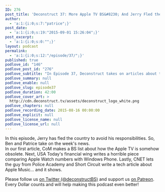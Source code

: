 ```yaml
---
ID: 276
post_title: 'Deconstruct 37: More Apple TV BS&#8230; And Jerry Fled the Country'
author:
  - 'a:1:{i:0;s:7:"patrice";}'
post_date:
  - 'a:1:{i:0;s:19:"2015-09-01 15:26:04";}'
post_excerpt:
  - 'a:1:{i:0;s:0:"";}'
layout: podcast
permalink:
  - 'a:1:{i:0;s:12:"/episode/37/";}'
published: true
podlove_id: "146"
podlove_post_id: "276"
podlove_subtitle: "In Episode 37, Deconstruct takes on articles about the AppleTV's obsolescence, the Apple Watch's sales numbers compared to Windows Phone, and a horrible article about Apple Music."
podlove_summary: null
podlove_enable: null
podlove_slug: episode37
podlove_duration: 42:00
podlove_cover_art: >
  http://cdn.deconstruct.tv/assets/deconstruct_logo_white.png
podlove_chapters: null
podlove_recording_date: 2015-08-16 00:00:00
podlove_explicit: null
podlove_license_name: null
podlove_license_url: null
---
```

<p>In this episode, Jerry has fled the country to avoid his responsibilities.  So, Ben and Patrice take on the week's news.  
<br />
In our first article, CoM makes a BS list about how the Apple TV is somehow obsolete.    Next, USA Today's financial wing writes a horrible piece comparing Apple Watch numbers with Windows Phone.  Lastly, CNET lets the guy from Police Academy and Short Circuit write a tech article about Apple Music... and it shows.
</p>
<p>Please follow us <a href="http://twitter.com/deconstructBS">on Twitter (@deconstructBS)</a> and support us <a href="http://patreon.com/deconstruct">on Patreon</a>. Every Dollar counts and will help making this podcast even better!
</p>